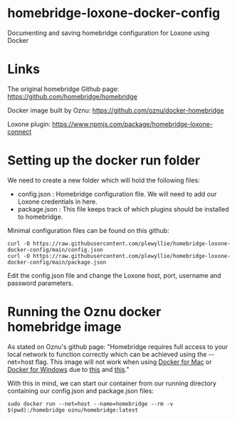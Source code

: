 # homebridge-loxone-docker-config
Documenting and saving homebridge configuration for Loxone using Docker

# Links
The original homebridge Github page: https://github.com/homebridge/homebridge

Docker image built by Oznu: https://github.com/oznu/docker-homebridge

Loxone plugin: https://www.npmjs.com/package/homebridge-loxone-connect

# Setting up the docker run folder
We need to create a new folder which will hold the following files:
- config.json : Homebridge configuration file. We will need to add our Loxone credentials in here.
- package.json : This file keeps track of which plugins should be installed to homebridge.

Minimal configuration files can be found on this github:
```
curl -O https://raw.githubusercontent.com/plewyllie/homebridge-loxone-docker-config/main/config.json
curl -O https://raw.githubusercontent.com/plewyllie/homebridge-loxone-docker-config/main/package.json
```

Edit the config.json file and change the Loxone host, port, username and password parameters.

# Running the Oznu docker homebridge image
As stated on Oznu's github page: "Homebridge requires full access to your local network to function correctly which can be achieved using the --net=host flag. This image will not work when using [Docker for Mac](https://docs.docker.com/docker-for-mac/) or [Docker for Windows](https://docs.docker.com/docker-for-windows/) due to [this](https://github.com/docker/for-mac/issues/68) and [this](https://github.com/docker/for-win/issues/543)."

With this in mind, we can start our container from our running directory containing our config.json and package.json files:

`sudo docker run --net=host --name=homebridge --rm -v $(pwd):/homebridge oznu/homebridge:latest`



